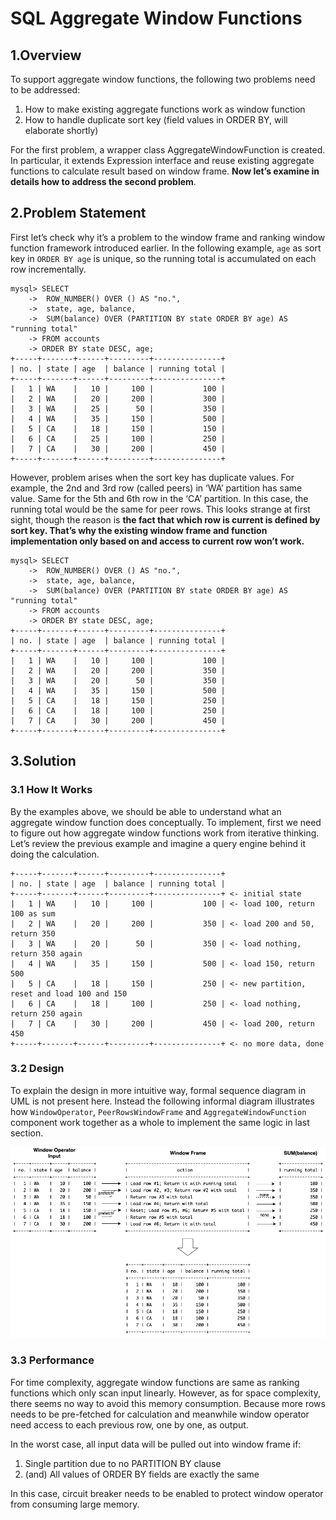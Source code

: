 # SQL Aggregate Window Functions

## 1.Overview

To support aggregate window functions, the following two problems need to be addressed:

1. How to make existing aggregate functions work as window function
2. How to handle duplicate sort key (field values in ORDER BY, will elaborate shortly)

For the first problem, a wrapper class AggregateWindowFunction is created. In particular, it extends Expression interface and reuse existing aggregate functions to calculate result based on window frame. **Now let’s examine in details how to address the second problem**.


## 2.Problem Statement

First let’s check why it’s a problem to the window frame and ranking window function framework introduced earlier. In the following example, `age` as sort key in `ORDER BY age` is unique, so the running total is accumulated on each row incrementally.

```
mysql> SELECT
    ->  ROW_NUMBER() OVER () AS "no.",
    ->  state, age, balance,
    ->  SUM(balance) OVER (PARTITION BY state ORDER BY age) AS "running total"
    -> FROM accounts
    -> ORDER BY state DESC, age;
+-----+-------+------+---------+---------------+
| no. | state | age  | balance | running total |
+-----+-------+------+---------+---------------+
|   1 | WA    |   10 |     100 |           100 |
|   2 | WA    |   20 |     200 |           300 |
|   3 | WA    |   25 |      50 |           350 |
|   4 | WA    |   35 |     150 |           500 |
|   5 | CA    |   18 |     150 |           150 |
|   6 | CA    |   25 |     100 |           250 |
|   7 | CA    |   30 |     200 |           450 |
+-----+-------+------+---------+---------------+
```

However, problem arises when the sort key has duplicate values. For example, the 2nd and 3rd row (called peers) in ‘WA’ partition has same value. Same for the 5th and 6th row in the ‘CA’ partition. In this case, the running total would be the same for peer rows. This looks strange at first sight, though the reason is **the fact that which row is current is defined by sort key. That’s why the existing window frame and function implementation only based on and access to current row won’t work.**

```
mysql> SELECT
    ->  ROW_NUMBER() OVER () AS "no.",
    ->  state, age, balance,
    ->  SUM(balance) OVER (PARTITION BY state ORDER BY age) AS "running total"
    -> FROM accounts
    -> ORDER BY state DESC, age;
+-----+-------+------+---------+---------------+
| no. | state | age  | balance | running total |
+-----+-------+------+---------+---------------+
|   1 | WA    |   10 |     100 |           100 |
|   2 | WA    |   20 |     200 |           350 |
|   3 | WA    |   20 |      50 |           350 |
|   4 | WA    |   35 |     150 |           500 |
|   5 | CA    |   18 |     150 |           250 |
|   6 | CA    |   18 |     100 |           250 |
|   7 | CA    |   30 |     200 |           450 |
+-----+-------+------+---------+---------------+
```

## 3.Solution

### 3.1 How It Works

By the examples above, we should be able to understand what an aggregate window function does conceptually. To implement, first we need to figure out how aggregate window functions work from iterative thinking. Let’s review the previous example and imagine a query engine behind it doing the calculation.

```
+-----+-------+------+---------+---------------+
| no. | state | age  | balance | running total |
+-----+-------+------+---------+---------------+ <- initial state
|   1 | WA    |   10 |     100 |           100 | <- load 100, return 100 as sum
|   2 | WA    |   20 |     200 |           350 | <- load 200 and 50, return 350
|   3 | WA    |   20 |      50 |           350 | <- load nothing, return 350 again
|   4 | WA    |   35 |     150 |           500 | <- load 150, return 500
|   5 | CA    |   18 |     150 |           250 | <- new partition, reset and load 100 and 150
|   6 | CA    |   18 |     100 |           250 | <- load nothing, return 250 again
|   7 | CA    |   30 |     200 |           450 | <- load 200, return 450
+-----+-------+------+---------+---------------+ <- no more data, done
```

### 3.2 Design

To explain the design in more intuitive way, formal sequence diagram in UML is not present here. Instead the following informal diagram illustrates how `WindowOperator`, `PeerRowsWindowFrame` and `AggregateWindowFunction` component work together as a whole to implement the same logic in last section.

![High Level Design](img/aggregate-window-functions.png)

### 3.3 Performance

For time complexity, aggregate window functions are same as ranking functions which only scan input linearly. However, as for space complexity, there seems no way to avoid this memory consumption. Because more rows needs to be pre-fetched for calculation and meanwhile window operator need access to each previous row, one by one, as output.

In the worst case, all input data will be pulled out into window frame if:

1. Single partition due to no PARTITION BY clause
2. (and) All values of ORDER BY fields are exactly the same

In this case, circuit breaker needs to be enabled to protect window operator from consuming large memory.
